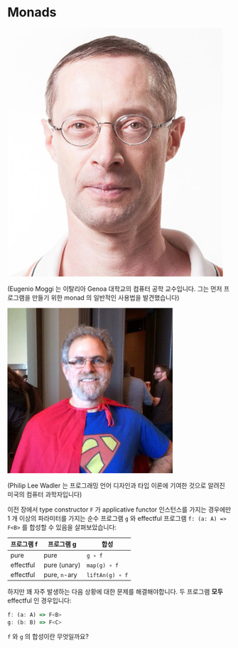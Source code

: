 # Monads

![Eugenio Moggi](../images/moggi.jpg)

(Eugenio Moggi 는 이탈리아 Genoa 대학교의 컴퓨터 공학 교수입니다. 그는 먼저 프로그램을 만들기 위한 monad 의 일반적인 사용법을 발견했습니다)

![Philip Lee Wadler](../images/wadler.jpg)

(Philip Lee Wadler 는 프로그래밍 언어 디자인과 타입 이론에 기여한 것으로 알려진 미국의 컴퓨터 과학자입니다)

이전 장에서 type constructor `F` 가 applicative functor 인스턴스를 가지는 경우에만 1 개 이상의 파라미터를 가지는 순수 프로그램 `g` 와 effectful 프로그램 `f: (a: A) => F<B>` 를 합성할 수 있음을 살펴보았습니다:

| 프로그램 f    | 프로그램 g        | 합성              |
|-----------|---------------|-----------------|
| pure      | pure          | `g ∘ f`         |
| effectful | pure (unary)  | `map(g) ∘ f`    |
| effectful | pure, `n`-ary | `liftAn(g) ∘ f` |

하지만 꽤 자주 발생하는 다음 상황에 대한 문제를 해결해야합니다. 두 프로그램 **모두** effectful 인 경우입니다:

```typescript
f: (a: A) => F<B>
g: (b: B) => F<C>
```

`f` 와 `g` 의 합성이란 무엇일까요?
